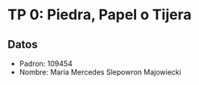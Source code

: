 # TP 0: Piedra, Papel o Tijera

## Datos
  - Padron: 109454
  - Nombre: Maria Mercedes Slepowron Majowiecki


